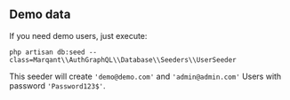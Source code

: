 
## Demo data

If you need demo users, just execute:

```shell script
php artisan db:seed --class=Marqant\\AuthGraphQL\\Database\\Seeders\\UserSeeder
```

This seeder will create `'demo@demo.com'` and `'admin@admin.com'` Users 
with password `'Password123$'`.
